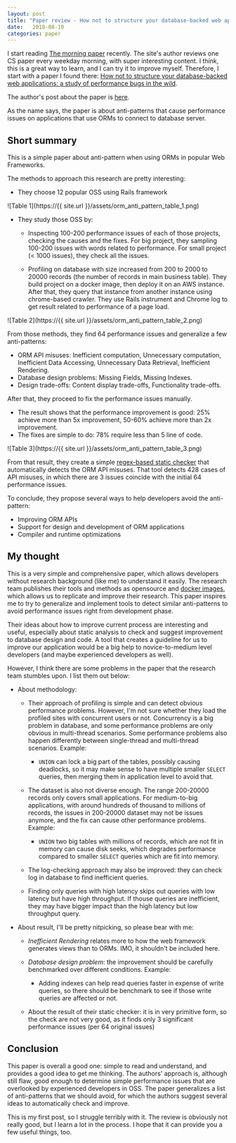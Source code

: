 ```yaml
---
layout: post
title: "Paper review - How not to structure your database-backed web applications: a study of performance bugs in the wild"
date:   2018-08-10
categories: paper
---
```


I start reading [The morning paper](https://blog.acolyer.org/) recently.
The site's author reviews one CS paper every weekday morning, with super
interesting content. I think, this is a great way to learn, and I can try it
to improve myself. Therefore, I start with a paper I found there:
[How not to structure your database-backed web applications: a study of performance bugs in the wild](https://hyperloop-rails.github.io/220-HowNotStructure.pdf).

The author's post about the paper is [here](https://blog.acolyer.org/2018/06/28/how-_not_-to-structure-your-database-backed-web-applications-a-study-of-performance-bugs-in-the-wild/).

As the name says, the paper is about anti-patterns that cause performance issues on applications that use ORMs
to connect to database server.

## Short summary

This is a simple paper about anti-pattern when using ORMs in popular Web Frameworks.

The methods to approach this research are pretty interesting:

- They choose 12 popular OSS using Rails framework

![Table 1](https://{{ site.url }}/assets/orm_anti_pattern_table_1.png)

- They study those OSS by:
  + Inspecting 100-200 performance issues of each of those projects, checking the causes and the fixes.
  For big project, they sampling 100-200 issues with words related to performance.
  For small project (< 1000 issues), they check all the issues.

  + Profiling on database with size increased from 200 to 2000 to 20000 records (the number of records in main business table).
  They build project on a docker image, then deploy it on an AWS instance.
  After that, they query that instance from another instance using chrome-based crawler.
  They use Rails instrument and Chrome log to get result related to performance of a page load.

![Table 2](https://{{ site.url }}/assets/orm_anti_pattern_table_2.png)

From those methods, they find 64 performance issues and generalize a few anti-patterns:

- ORM API misuses: Inefficient computation, Unnecessary computation, Inefficient Data Accessing, Unnecessary Data Retrieval, Inefficient Rendering.
- Database design problems: Missing Fields, Missing Indexes.
- Design trade-offs: Content display trade-offs, Functionality trade-offs.

After that, they proceed to fix the performance issues manually.

- The result shows that the performance improvement is good: 25% achieve more than 5x improvement,
  50-60% achieve more than 2x improvement.
- The fixes are simple to do: 78% require less than 5 line of code.

![Table 3](https://{{ site.url }}/assets/orm_anti_pattern_table_3.png)

From that result, they create a simple [regex-based static checker](https://github.com/hyperloop-rails/powerstation/tree/master/static-checker/)
that automatically detects the ORM API misuses. That tool detects 428 cases of API misuses,
in which there are 3 issues coincide with the initial 64 performance issues.

To conclude, they propose several ways to help developers avoid the anti-pattern:

- Improving ORM APIs
- Support for design and development of ORM applications
- Compiler and runtime optimizations

## My thought

This is a very simple and comprehensive paper, which allows developers without research background (like me) to understand it easily.
The research team publishes their tools and methods as opensource and [docker images](https://hyperloop-rails.github.io/docs/home/),
which allows us to replicate and improve their research.  This paper inspires me to try to generalize and
implement tools to detect similar anti-patterns to avoid performance issues right from development phase.

Their ideas about how to improve current process are interesting and useful,
especially about static analysis to check and suggest improvement to database design and code.
A tool that creates a guideline for us to improve our application would be a big
help to novice-to-medium level developers (and maybe experienced developers as well).

However, I think there are some problems in the paper that the research team stumbles upon.
I list them out below:

- About methodology:
  - Their approach of profiling is simple and can detect obvious performance problems.
  However, I'm not sure whether they load the profiled sites with concurrent users or not.
  Concurrency is a big problem in database, and some performance problems are only obvious in multi-thread scenarios.
  Some performance problems also happen differently between single-thread and multi-thread scenarios. Example:

    + `UNION` can lock a big part of the tables, possibly causing deadlocks,
    so it may make sense to have multiple smaller `SELECT` queries,
    then merging them in application level to avoid that.

  - The dataset is also not diverse enough. The range 200-20000 records only covers small applications.
  For medium-to-big applications, with around hundreds of thousand to millions of records,
  the issues in 200-20000 dataset may not be issues anymore, and the fix can cause other performance problems. Example:

    + `UNION` two big tables with millions of records, which are not fit in memory can cause disk seeks,
    which degrades performance compared to smaller `SELECT` queries which are fit into memory.

  - The log-checking approach may also be improved: they can check log in database to find inefficient queries.

  - Finding only queries with high latency skips out queries with low latency but have high throughput.
  If thouse queries are inefficient, they may have bigger impact than the high latency but low throughput query.

- About result, I'll be pretty nitpicking, so please bear with me:

  - *Inefficient Rendering* relates more to how the web framework generates views than to ORMs.
  IMO, it shouldn't be included here.

  - *Database design problem*: the improvement should be carefully benchmarked over different conditions. Example:

    + Adding indexes can help read queries faster in expense of write queries,
    so there should be benchmark to see if those write queries are affected or not.

  - About the result of their static checker: it is in very primitive form, so
  the check are not very good, as it finds only 3 significant performance issues (per 64 original issues)

## Conclusion

This paper is overall a good one: simple to read and understand, and provides a
good idea to get me thinking. The authors' approach is, although still flaw,
good enough to determine simple performance issues that are overlooked by experienced developers in OSS.
The paper generalizes a list of anti-patterns that we should avoid, for which the authors suggest
several ideas to automatically check and improve.

This is my first post, so I struggle terribly with it. The review is obviously not really good, but I learn a lot in the process.
I hope that it can provide you a few useful things, too.
